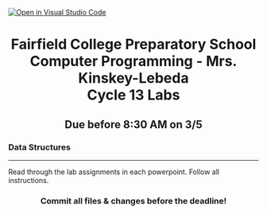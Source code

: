 [![Open in Visual Studio Code](https://classroom.github.com/assets/open-in-vscode-718a45dd9cf7e7f842a935f5ebbe5719a5e09af4491e668f4dbf3b35d5cca122.svg)](https://classroom.github.com/online_ide?assignment_repo_id=14036741&assignment_repo_type=AssignmentRepo)
<h1 align="center">
    Fairfield College Preparatory School<br>
    Computer Programming - Mrs. Kinskey-Lebeda<br>
    Cycle 13 Labs
</h1>

<h2 align="center">Due before 8:30 AM on 3/5 </h2>

### Data Structures
---
Read through the lab assignments in each powerpoint. Follow all instructions.

<h3 align="center">Commit all files & changes before the deadline!</h3>
